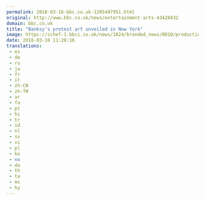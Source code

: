 ```yaml
---
permalink: 2018-03-16-bbc.co.uk-1205497951.html
original: http://www.bbc.co.uk/news/entertainment-arts-43428432
domain: bbc.co.uk
title: "Banksy's protest art unveiled in New York"
image: https://ichef-1.bbci.co.uk/news/1024/branded_news/0D10/production/_100444330_banksy_epa.jpg
date: 2018-03-16 11:20:16
translations: 
 - es
 - de
 - ru
 - ja
 - fr
 - it
 - zh-CN
 - zh-TW
 - ar
 - fa
 - pt
 - hi
 - tr
 - id
 - nl
 - sv
 - vi
 - pl
 - ko
 - no
 - da
 - th
 - ta
 - ms
 - hy
---
```



